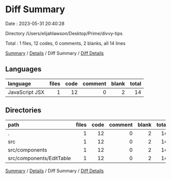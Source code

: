 # Diff Summary

Date : 2023-05-31 20:40:28

Directory /Users/elijahlawson/Desktop/Prime/divvy-tips

Total : 1 files,  12 codes, 0 comments, 2 blanks, all 14 lines

[Summary](results.md) / [Details](details.md) / Diff Summary / [Diff Details](diff-details.md)

## Languages
| language | files | code | comment | blank | total |
| :--- | ---: | ---: | ---: | ---: | ---: |
| JavaScript JSX | 1 | 12 | 0 | 2 | 14 |

## Directories
| path | files | code | comment | blank | total |
| :--- | ---: | ---: | ---: | ---: | ---: |
| . | 1 | 12 | 0 | 2 | 14 |
| src | 1 | 12 | 0 | 2 | 14 |
| src/components | 1 | 12 | 0 | 2 | 14 |
| src/components/EditTable | 1 | 12 | 0 | 2 | 14 |

[Summary](results.md) / [Details](details.md) / Diff Summary / [Diff Details](diff-details.md)